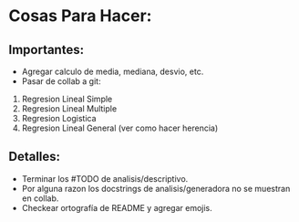 # Cosas Para Hacer:

## Importantes:

- Agregar calculo de media, mediana, desvio, etc.
- Pasar de collab a git:
1) Regresion Lineal Simple
2) Regresion Lineal Multiple
3) Regresion Logistica
4) Regresion Lineal General (ver como hacer herencia)

## Detalles:

- Terminar los #TODO de analisis/descriptivo.
- Por alguna razon los docstrings de analisis/generadora no se muestran en collab.
- Checkear ortografía de README y agregar emojis.
